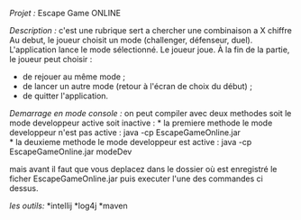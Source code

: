  _Projet :_ Escape Game ONLINE
 
_Description :_ c'est une rubrique sert a chercher une combinaison a X chiffre
 Au debut, le joueur choisit un mode (challenger, défenseur, duel). 
 L'application lance le mode sélectionné.
 Le joueur  joue. 
 À la fin de la partie, le joueur peut choisir :
 - de rejouer au même mode ;
 - de lancer un autre mode (retour à l'écran de choix du début) ;
 -  de quitter l'application.
 
 _Demarrage en mode console :_ on peut compiler avec deux methodes soit le mode developpeur active soit inactive  : 
    * la premiere methode le mode developpeur n'est pas active : java -cp EscapeGameOnline.jar  
    * la deuxieme methode le mode developpeur est active : java -cp EscapeGameOnline.jar modeDev 
 
   mais avant il faut que vous deplacez  dans le dossier où est enregistré le ficher EscapeGameOnline.jar 
   puis executer l'une des commandes ci dessus. 

 _les outils:_ *intellij
               *log4j
               *maven
 